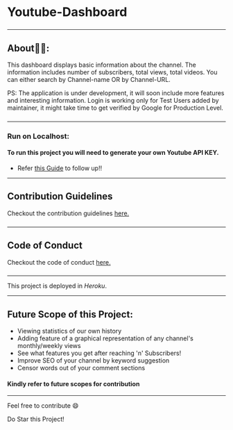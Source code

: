 # Youtube-Dashboard

###

---

## About🤔💭:

This dashboard displays basic information about the channel. The information includes number of subscribers, total views, total videos. You can either search by Channel-name OR by Channel-URL.

PS: The application is under development, it will soon include more features and interesting information. 
Login is working only for Test Users added by maintainer, it might take time to get verified by Google for Production Level.

###

---

### Run on Localhost:

#### To run this project you will need to generate your own Youtube API KEY.

- Refer [this Guide](Run_Locally.md) to follow up!!

---

## Contribution Guidelines

Checkout the contribution guidelines <a href="https://github.com/shriyaMadan/Youtube-Dashboard/blob/master/CONTRIBUTING.md">here.</a>

###

---

## Code of Conduct

Checkout the code of conduct <a href="https://github.com/shriyaMadan/Youtube-Dashboard/blob/master/CODE_OF_CONDUCT.md">here.</a>

###

---

This project is deployed in _Heroku_.

---

## Future Scope of this Project:

- Viewing statistics of our own history
- Adding feature of a graphical representation of any channel's monthly/weekly views
- See what features you get after reaching 'n' Subscribers!
- Improve SEO of your channel by keyword suggestion
- Censor words out of your comment sections

#### Kindly refer to future scopes for contribution

---

Feel free to contribute :smile:

Do Star this Project! 

